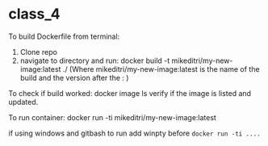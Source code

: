 # class_4

To build Dockerfile from terminal:

1. Clone repo
2. navigate to directory and run:
docker build -t mikeditri/my-new-image:latest ./
(Where mikeditri/my-new-image:latest is the name of the build and the version after the : )

To check if build worked:
docker image ls
	verify if the image is listed and updated.

To run container:
docker run -ti mikeditri/my-new-image:latest

if using windows and gitbash to run add winpty before `docker run -ti ....`
